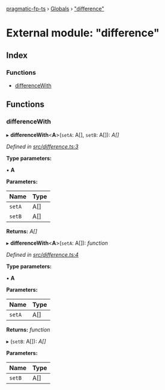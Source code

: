 [pragmatic-fp-ts](../README.md) › [Globals](../globals.md) › ["difference"](_difference_.md)

# External module: "difference"

## Index

### Functions

* [differenceWith](_difference_.md#differencewith)

## Functions

###  differenceWith

▸ **differenceWith**<**A**>(`setA`: A[], `setB`: A[]): *A[]*

*Defined in [src/difference.ts:3](https://github.com/hermann-p/pragmatic-fp-ts/blob/79e5127/src/difference.ts#L3)*

**Type parameters:**

▪ **A**

**Parameters:**

Name | Type |
------ | ------ |
`setA` | A[] |
`setB` | A[] |

**Returns:** *A[]*

▸ **differenceWith**<**A**>(`setA`: A[]): *function*

*Defined in [src/difference.ts:4](https://github.com/hermann-p/pragmatic-fp-ts/blob/79e5127/src/difference.ts#L4)*

**Type parameters:**

▪ **A**

**Parameters:**

Name | Type |
------ | ------ |
`setA` | A[] |

**Returns:** *function*

▸ (`setB`: A[]): *A[]*

**Parameters:**

Name | Type |
------ | ------ |
`setB` | A[] |

